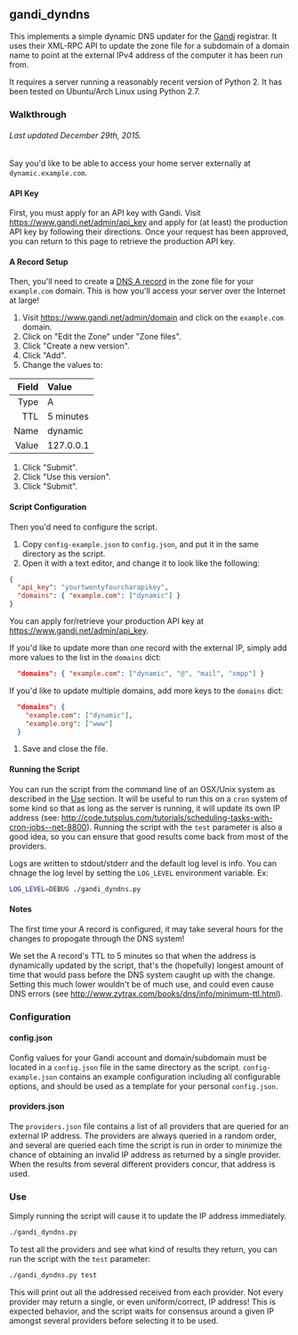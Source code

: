 gandi_dyndns
----

This implements a simple dynamic DNS updater for the
[Gandi](https://www.gandi.net) registrar. It uses their XML-RPC API to update
the zone file for a subdomain of a domain name to point at the external IPv4
address of the computer it has been run from.

It requires a server running a reasonably recent version of Python 2. It has
been tested on Ubuntu/Arch Linux using Python 2.7.

### Walkthrough
###### Last updated December 29th, 2015.

Say you'd like to be able to access your home server externally at
`dynamic.example.com`.

#### API Key
First, you must apply for an API key with Gandi. Visit
https://www.gandi.net/admin/api_key and apply for (at least) the production API
key by following their directions. Once your request has been approved, you can
return to this page to retrieve the production API key.

#### A Record Setup
Then, you'll need to create a [DNS A
record](http://en.wikipedia.org/wiki/List_of_DNS_record_types) in the zone file
for your `example.com` domain. This is how you'll access your server over the
Internet at large!

1. Visit https://www.gandi.net/admin/domain and click on the `example.com`
   domain.
1. Click on "Edit the Zone" under "Zone files".
1. Click "Create a new version".
1. Click "Add".
1. Change the values to:

  | Field | Value
  | ----: | :----
  | Type  | A
  | TTL   | 5 minutes
  | Name  | dynamic
  | Value | 127.0.0.1

1. Click "Submit".
1. Click "Use this version".
1. Click "Submit".

#### Script Configuration
Then you'd need to configure the script.

1. Copy `config-example.json` to `config.json`, and put it in the same directory
   as the script.
1. Open it with a text editor, and change it to look like the following:

  ```json
  {
    "api_key": "yourtwentyfourcharapikey",
    "domains": { "example.com": ["dynamic"] }
  }
  ```

  You can apply for/retrieve your production API key at
  https://www.gandi.net/admin/api_key.

  If you'd like to update more than one record with the external IP, simply add
  more values to the list in the `domains` dict:

  ```json
    "domains": { "example.com": ["dynamic", "@", "mail", "xmpp"] }
  ```

  If you'd like to update multiple domains, add more keys to the `domains` dict:

  ```json
    "domains": {
      "example.com": ["dynamic"],
      "example.org": ["www"]
    }
  ```

1. Save and close the file.

#### Running the Script
You can run the script from the command line of an OSX/Unix system as described
in the [Use](#use) section. It will be useful to run this on a `cron` system of
some kind so that as long as the server is running, it will update its own IP
address (see:
http://code.tutsplus.com/tutorials/scheduling-tasks-with-cron-jobs--net-8800).
Running the script with the `test` parameter is also a good idea, so you can
ensure that good results come back from most of the providers.

Logs are written to stdout/stderr and the default log level is info. You can
chnage the log level by setting the `LOG_LEVEL` environment variable. Ex:

```bash
LOG_LEVEL=DEBUG ./gandi_dyndns.py
```

#### Notes

The first time your A record is configured, it may take several hours
for the changes to propogate through the DNS system!

We set the A record's TTL to 5 minutes so that when the address is dynamically
updated by the script, that's the (hopefully) longest amount of time that would
pass before the DNS system caught up with the change. Setting this much lower
wouldn't be of much use, and could even cause DNS errors (see
http://www.zytrax.com/books/dns/info/minimum-ttl.html).

### Configuration

#### config.json
Config values for your Gandi account and domain/subdomain must be located in a
`config.json` file in the same directory as the script. `config-example.json`
contains an example configuration including all configurable options, and should
be used as a template for your personal `config.json`.

#### providers.json
The `providers.json` file contains a list of all providers that are queried for
an external IP address. The providers are always queried in a random order, and
several are queried each time the script is run in order to minimize the chance
of obtaining an invalid IP address as returned by a single provider. When the
results from several different providers concur, that address is used.

### Use
Simply running the script will cause it to update the IP address immediately.

```bash
./gandi_dyndns.py
```

To test all the providers and see what kind of results they return, you can run
the script with the `test` parameter:

```bash
./gandi_dyndns.py test
```

This will print out all the addressed received from each provider. Not every
provider may return a single, or even uniform/correct, IP address! This is
expected behavior, and the script waits for consensus around a given IP amongst
several providers before selecting it to be used.
